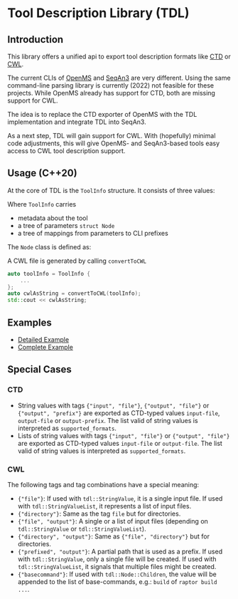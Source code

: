<!-- SPDX-FileCopyrightText: 2006-2024, Knut Reinert & Freie Universität Berlin -->
<!-- SPDX-FileCopyrightText: 2016-2024, Knut Reinert & MPI für molekulare Genetik -->
<!-- SPDX-License-Identifier: CC-BY-4.0 -->
# Tool Description Library (TDL)

## Introduction
This library offers a unified api to export tool description formats like [CTD](https://github.com/WorkflowConversion/CTDSchema) or [CWL](https://www.commonwl.org/).

The current CLIs of [OpenMS](https://openms.de/) and [SeqAn3](https://github.com/seqan/seqan3/) are very different. Using the same command-line parsing library is currently (2022) not feasible for these projects.
While OpenMS already has support for CTD, both are missing support for CWL.

The idea is to replace the CTD exporter of OpenMS with the TDL implementation and integrate TDL into SeqAn3.

As a next step, TDL will gain support for CWL. With (hopefully) minimal code adjustments, this
will give OpenMS- and SeqAn3-based tools easy access to CWL tool description support.

## Usage (C++20)
At the core of TDL is the `ToolInfo` structure. It consists of three values:
<!-- MARKDOWN-AUTO-DOCS:START (CODE:src=./src/tdl/ToolInfo.h&lines=167-171&syntax=cpp) -->
<!-- MARKDOWN-AUTO-DOCS:END -->

Where `ToolInfo` carries
  - metadata about the tool
  - a tree of parameters `struct Node`
  - a tree of mappings from parameters to CLI prefixes

The `Node` class is defined as:
<!-- MARKDOWN-AUTO-DOCS:START (CODE:src=./src/tdl/ToolInfo.h&lines=126-141&syntax=cpp) -->
<!-- MARKDOWN-AUTO-DOCS:END -->

A CWL file is generated by calling `convertToCWL`
```cpp
auto toolInfo = ToolInfo {
    ...
};
auto cwlAsString = convertToCWL(toolInfo);
std::cout << cwlAsString;
```

## Examples
- [Detailed Example](Example01.cpp.md)
- [Complete Example](Example00.cpp.md)

## Special Cases
### CTD
  - String values with tags `{"input", "file"}`, `{"output", "file"}` or `{"output", "prefix"}`
    are exported as CTD-typed values `input-file`, `output-file` or `output-prefix`.
    The list valid of string values is interpreted as `supported_formats`.
  - Lists of string values with tags `{"input", "file"}` or `{"output", "file"}`
    are exported as CTD-typed values `input-file` or `output-file`.
    The list valid  of string values is interpreted as `supported_formats`.

### CWL
The following tags and tag combinations have a special meaning:
  - `{"file"}`: If used with `tdl::StringValue`, it is a single input file. If used with `tdl::StringValueList`, it represents a list of input files.
  - `{"directory"}`: Same as the tag `file` but for directories.
  - `{"file", "output"}`: A single or a list of input files (depending on `tdl::StringValue` or `tdl::StringValueList`).
  - `{"directory", "output"}`: Same as `{"file", "directory"}` but for directories.
  - `{"prefixed", "output"}`: A partial path that is used as a prefix. If used with `tdl::StringValue`, only a single file will be created.
                              If used with `tdl::StringValueList`, it signals that multiple files might be created.
  - `{"basecommand"}`: If used with `tdl::Node::Children`, the value will be appended to the list of base-commands, e.g.: `build` of `raptor build ...`.
